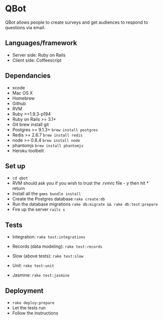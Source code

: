 # QBot

QBot allows people to create surveys and get audiences to respond to questions via email.

## Languages/framework
* Server side: Ruby on Rails
* Client side: Coffeescript

## Dependancies
* xcode
* Mac OS X
* Homebrew
* Github
* RVM
* Ruby >=1.9.3-p194
* Ruby on Rails >= 3.1+
* Git brew install git
* Postgres >= 9.1.3+ `brew install postgres`
* Redis >= 2.6.7 `brew install redis`
* node >= 0.8.4 `brew install node`
* phantomjs `brew install phantomjs`
* Heroku toolbelt

## Set up
* `cd qbot`
* RVM should ask you if you wish to trust the .rvmrc file - y then hit * return
* Install all the `gems bundle install`
* Create the Postgres database `rake create:db`
* Run the database migrations `rake db:migrate && rake db:test:prepare`
* Fire up the server `rails s`

## Tests

* Integration: `rake test:integrations`
* Records (data modeling): `rake test:records`
* Slow (above tests): `rake test:slow`

* Unit: `rake test:unit`
* Jasmine: `rake test:jasmine`

## Deployment
* `rake deploy:prepare`
* Let the tests run
* Follow the instructions